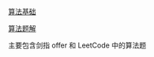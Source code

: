 [算法基础](https://dreamwhigh.github.io/Algorithm/#/%E7%AE%97%E6%B3%95%E5%9F%BA%E7%A1%80)

[算法题解](https://dreamwhigh.github.io/Algorithm/#/%E7%AE%97%E6%B3%95%E9%A2%98%E8%A7%A3)

主要包含剑指 offer 和 LeetCode 中的算法题

